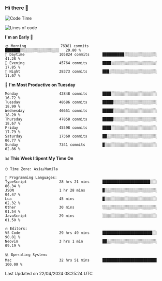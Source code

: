 ### Hi there 👋

<!--START_SECTION:waka-->
![Code Time](http://img.shields.io/badge/Code%20Time-5%2C072%20hrs%2025%20mins-blue)

![Lines of code](https://img.shields.io/badge/From%20Hello%20World%20I%27ve%20Written-114.3%20million%20lines%20of%20code-blue)

**I'm an Early 🐤** 

```text
🌞 Morning                76381 commits       ███████░░░░░░░░░░░░░░░░░░   29.80 % 
🌆 Daytime                105824 commits      ██████████░░░░░░░░░░░░░░░   41.28 % 
🌃 Evening                45764 commits       ████░░░░░░░░░░░░░░░░░░░░░   17.85 % 
🌙 Night                  28373 commits       ███░░░░░░░░░░░░░░░░░░░░░░   11.07 % 
```
📅 **I'm Most Productive on Tuesday** 

```text
Monday                   42848 commits       ████░░░░░░░░░░░░░░░░░░░░░   16.72 % 
Tuesday                  48686 commits       █████░░░░░░░░░░░░░░░░░░░░   18.99 % 
Wednesday                46651 commits       █████░░░░░░░░░░░░░░░░░░░░   18.20 % 
Thursday                 47858 commits       █████░░░░░░░░░░░░░░░░░░░░   18.67 % 
Friday                   45598 commits       ████░░░░░░░░░░░░░░░░░░░░░   17.79 % 
Saturday                 17360 commits       ██░░░░░░░░░░░░░░░░░░░░░░░   06.77 % 
Sunday                   7341 commits        █░░░░░░░░░░░░░░░░░░░░░░░░   02.86 % 
```


📊 **This Week I Spent My Time On** 

```text
🕑︎ Time Zone: Asia/Manila

💬 Programming Languages: 
TypeScript               28 hrs 21 mins      ██████████████████████░░░   86.34 % 
JSON                     1 hr 28 mins        █░░░░░░░░░░░░░░░░░░░░░░░░   04.47 % 
Lua                      45 mins             █░░░░░░░░░░░░░░░░░░░░░░░░   02.32 % 
Other                    30 mins             ░░░░░░░░░░░░░░░░░░░░░░░░░   01.54 % 
JavaScript               29 mins             ░░░░░░░░░░░░░░░░░░░░░░░░░   01.50 % 

🔥 Editors: 
VS Code                  29 hrs 49 mins      ███████████████████████░░   90.81 % 
Neovim                   3 hrs 1 min         ██░░░░░░░░░░░░░░░░░░░░░░░   09.19 % 

💻 Operating System: 
Mac                      32 hrs 51 mins      █████████████████████████   100.00 % 
```


 Last Updated on 22/04/2024 08:25:24 UTC
<!--END_SECTION:waka-->


<!--
**rad182/rad182** is a ✨ _special_ ✨ repository because its `README.md` (this file) appears on your GitHub profile.

Here are some ideas to get you started:

- 🔭 I’m currently working on ...
- 🌱 I’m currently learning ...
- 👯 I’m looking to collaborate on ...
- 🤔 I’m looking for help with ...
- 💬 Ask me about ...
- 📫 How to reach me: ...
- 😄 Pronouns: ...
- ⚡ Fun fact: ...
-->

